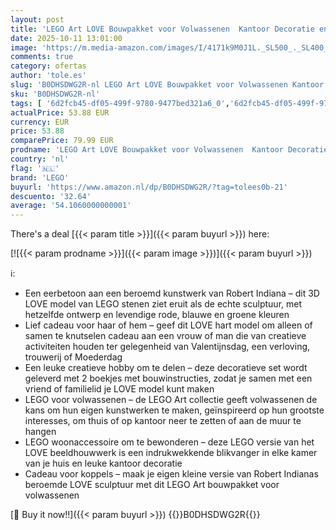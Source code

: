 ```yaml
---
layout: post
title: 'LEGO Art LOVE Bouwpakket voor Volwassenen  Kantoor Decoratie en Woonaccessoire  Cadeau voor Haar en Hem voor Valentijn  Creatieve Hobby  Bloemen Boeket Model om Alleen of Samen te Knutselen 31214'
date: 2025-10-11 13:01:00
image: 'https://m.media-amazon.com/images/I/4171k9M0J1L._SL500_._SL400_.jpg'
comments: true
category: ofertas
author: 'tole.es'
slug: 'B0DHSDWG2R-nl LEGO Art LOVE Bouwpakket voor Volwassenen Kantoor...'
sku: 'B0DHSDWG2R-nl'
tags: [ '6d2fcb45-df05-499f-9780-9477bed321a6_0','6d2fcb45-df05-499f-9780-9477bed321a6_501','Arborist Merchandising Root','Bouw- & constructiespeelgoed','Creatieve spellen','Educatief speelgoed','Self Service','Special Features Stores','Speelgoed & spellen','Speelgoedbouwsets','lego','🇳🇱', ]
actualPrice: 53.88 EUR
currency: EUR
price: 53.88
comparePrice: 79.99 EUR
prodname: 'LEGO Art LOVE Bouwpakket voor Volwassenen  Kantoor Decoratie en Woonaccessoire  Cadeau voor Haar en Hem voor Valentijn  Creatieve Hobby  Bloemen Boeket Model om Alleen of Samen te Knutselen 31214'
country: 'nl'
flag: '🇳🇱'
brand: 'LEGO'
buyurl: 'https://www.amazon.nl/dp/B0DHSDWG2R/?tag=tolees0b-21'
descuento: '32.64'
average: '54.1060000000001'
---
```


There's a deal [{{< param title >}}]({{< param buyurl >}})  here:

[![{{< param prodname >}}]({{< param image >}})]({{< param buyurl >}})

ℹ️:

- Een eerbetoon aan een beroemd kunstwerk van Robert Indiana – dit 3D LOVE model van LEGO stenen ziet eruit als de echte sculptuur, met hetzelfde ontwerp en levendige rode, blauwe en groene kleuren
- Lief cadeau voor haar of hem – geef dit LOVE hart model om alleen of samen te knutselen cadeau aan een vrouw of man die van creatieve activiteiten houden ter gelegenheid van Valentijnsdag, een verloving, trouwerij of Moederdag
- Een leuke creatieve hobby om te delen – deze decoratieve set wordt geleverd met 2 boekjes met bouwinstructies, zodat je samen met een vriend of familielid je LOVE model kunt maken
- LEGO voor volwassenen – de LEGO Art collectie geeft volwassenen de kans om hun eigen kunstwerken te maken, geïnspireerd op hun grootste interesses, om thuis of op kantoor neer te zetten of aan de muur te hangen
- LEGO woonaccessoire om te bewonderen – deze LEGO versie van het LOVE beeldhouwwerk is een indrukwekkende blikvanger in elke kamer van je huis en leuke kantoor decoratie
- Cadeau voor koppels – maak je eigen kleine versie van Robert Indianas beroemde LOVE sculptuur met dit LEGO Art bouwpakket voor volwassenen

[🛒 Buy it now!!]({{< param buyurl >}})
{{<world>}}B0DHSDWG2R{{</world>}}
